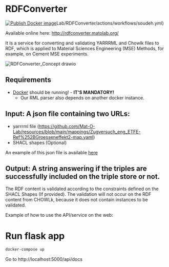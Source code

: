 # RDFConverter
[![Publish Docker image](https://github.com/Mat-O-Lab/RDFConverter/actions/workflows/PublishContainer.yml/badge.svg?event=workflow_dispatch)](https://github.com/Mat-O-Lab/RDFConverter/actions/workflows/PublishContainer.yml)Lab/RDFConverter/actions/workflows/soudeh.yml)  

Available online here: http://rdfconverter.matolab.org/

It is a service for converting and validating YARRRML and Chowlk files to RDF, which is applied to Material Sciences Engineering (MSE) Methods, for example, on Cement MSE experiments.

![RDFConverter_Concept drawio](https://user-images.githubusercontent.com/9248325/158355253-41fecd06-2487-449c-b91c-115182af9794.png)

## Requirements
- [Docker](https://www.docker.com/) should be running! - **IT'S MANDATORY!** 
  - Our RML parser also depends on another docker instance.

## Input: A json file containing two URLs: 
-	yarrrml file (https://github.com/Mat-O-Lab/resources/blob/main/mappings/Zugversuch_eng_ETFE-Ref%252BGroesseneffekt2-map.yaml)
-	SHACL shapes (Optional)

An example of this json file is available [here](https://raw.githubusercontent.com/Mat-O-Lab/rdfconverter/main/resources/conf.json)
 
## Output: A string answering if the triples are successfully included on the triple store or not.

The RDF content is validated according to the constraints defined on the SHACL Shapes (If provided).
The validation will not occur on the RDF content from CHOWLk, because it does not contain instances to be validated.

Example of how to use the API/service on the web:

# Run flask app

```bash
docker-compose up
```

Go to http://localhost:5000/api/docs
